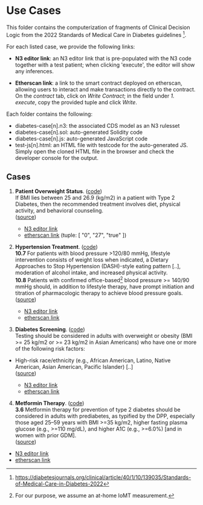 # Use Cases

This folder contains the computerization of fragments of Clinical Decision Logic from the 2022 Standards of Medical Care in Diabetes guidelines [^1]. 

For each listed case, we provide the following links:  
- **N3 editor link**: an N3 editor link that is pre-populated with the N3 code together with a test patient; when clicking 'execute', the editor will show any inferences.  

- **Etherscan link**: a link to the smart contract deployed on etherscan, allowing users to interact and make transactions directly to the contract. On the _contract_ tab, click on _Write Contract_; in the field under _1. execute_, copy the provided tuple and click _Write_.  

Each folder contains the following:
- diabetes-case[n].n3: the associated CDS model as an N3 rulesset  
- diabetes-case[n].sol: auto-generated Solidity code  
- diabetes-case[n].js: auto-generated JavaScript code  
- test-js[n].html: an HTML file with testcode for the auto-generated JS. Simply open the cloned HTML file in the browser and check the developer console for the output. 

## Cases

1. **Patient Overweight Status**. ([code](case1/))  
 If BMI lies between 25 and 26.9 (kg/m2) in a patient with Type 2 Diabetes, then the recommended treatment involves diet, physical activity, and behavioral counseling.  
  ([source](https://diabetesjournals.org/clinical/article/40/1/10/139035/Standards-of-Medical-Care-in-Diabetes-2022/\#T8.1))

   - [N3 editor link](http://ppr.cs.dal.ca:3002/n3/editor/s/prfSSCDO)  
   - [etherscan link](https://ropsten.etherscan.io/address/0x3752aa4971Fb194f95CdFdE24175115FC18a6B1c#writeContract) (tuple: [ "0", "27", "true" ])

2. **Hypertension Treatment**. ([code](case2/))   
 **10.7** For patients with blood pressure >120/80 mmHg, lifestyle intervention consists of weight loss when indicated, a Dietary Approaches to Stop Hypertension (DASH)-style eating pattern [..], moderation of alcohol intake, and increased physical activity.  
 **10.8** Patients with confirmed office-based[^2] blood pressure >= 140/90 mmHg should, in addition to lifestyle therapy, have prompt initiation and titration of pharmacologic therapy to achieve blood pressure goals.  
  ([source](https://diabetesjournals.org/clinical/article/40/1/10/139035/Standards-of-Medical-Care-in-Diabetes-2022#4097830))

   - [N3 editor link](http://ppr.cs.dal.ca:3002/n3/editor/s/vW0GONEI)  
   - [etherscan link](https://ropsten.etherscan.io/address/0x6E24833c2d720520232781C5c1a9ac526d76BB30#writeContract)


3. **Diabetes Screening**. ([code](case3/))  
 Testing should be considered in adults with overweight or obesity (BMI >= 25 kg/m2 or >= 23 kg/m2 in Asian Americans) who have one or more of the following risk factors:  
 - High-risk race/ethnicity (e.g., African American, Latino, Native American, Asian American, Pacific Islander) [..]  
 ([source](https://diabetesjournals.org/clinical/article/40/1/10/139035/Standards-of-Medical-Care-in-Diabetes-2022#4097671))

   - [N3 editor link](http://ppr.cs.dal.ca:3002/n3/editor/s/XiTr4aKK)  
   - [etherscan link](https://ropsten.etherscan.io/address/0x175D08884E2727332d229863EAC82E4c18A0b78f#writeContract)

 4. **Metformin Therapy**. ([code](case4/))  
  **3.6** Metformin therapy for prevention of type 2 diabetes should be considered in adults with prediabetes, as typified by the DPP, especially those aged 25–59 years with BMI >=35 kg/m2, higher fasting plasma glucose (e.g., >=110 mg/dL), and higher A1C (e.g., >=6.0%) [and in women with prior GDM].  
   ([source](https://diabetesjournals.org/clinical/article/40/1/10/139035/Standards-of-Medical-Care-in-Diabetes-2022#4097686))

   - [N3 editor link](http://ppr.cs.dal.ca:3002/n3/editor/s/cRd8gOgt)  
   - [etherscan link](https://ropsten.etherscan.io/address/0x5B76CbC6f1F256Dcdb1E42E66965544D90707383#writeContract)

[^1]: https://diabetesjournals.org/clinical/article/40/1/10/139035/Standards-of-Medical-Care-in-Diabetes-2022
[^2]: For our purpose, we assume an at-home IoMT measurement.
